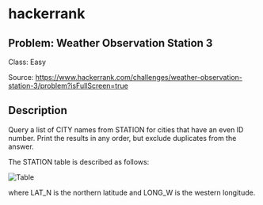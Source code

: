 # hackerrank
## Problem: Weather Observation Station 3
Class: Easy

Source: https://www.hackerrank.com/challenges/weather-observation-station-3/problem?isFullScreen=true

## Description
Query a list of CITY names from STATION for cities that have an even ID number. Print the results in any order, but exclude duplicates from the answer.

The STATION table is described as follows:

![Table](https://s3.amazonaws.com/hr-challenge-images/9336/1449345840-5f0a551030-Station.jpg)

where LAT_N is the northern latitude and LONG_W is the western longitude.